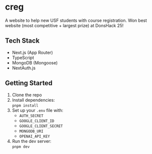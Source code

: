 # creg

A website to help new USF students with course registration. Won best website (most competitive + largest prize) at DonsHack 25!

## Tech Stack

- Next.js (App Router)
- TypeScript
- MongoDB (Mongoose)
- NextAuth.js

## Getting Started

1. Clone the repo
2. Install dependencies:  
   `pnpm install`
3. Set up your `.env` file with:
   - `AUTH_SECRET`
   - `GOOGLE_CLIENT_ID`
   - `GOOGLE_CLIENT_SECRET`
   - `MONGODB_URI`
   - `OPENAI_API_KEY`
4. Run the dev server:  
   `pnpm dev`
